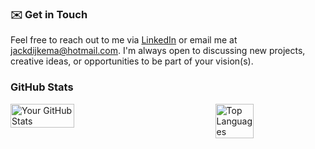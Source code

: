 ### ✉️ Get in Touch 
Feel free to reach out to me via [LinkedIn](https://www.linkedin.com/in/jackdijkema/) or email me at jackdijkema@hotmail.com. I'm always open to discussing new projects, creative ideas, or opportunities to be part of your vision(s).
### GitHub Stats

<div style="display: flex; justify-content: space-between; align-items: flex-start;">
    <img src="https://github-readme-stats.vercel.app/api?username=jackdijkema&theme=transparent&show_icons=true&hide_border=true" alt="Your GitHub Stats" style="width: 45%;" />
    <img src="https://github-readme-stats.vercel.app/api/top-langs/?username=jackdijkema&layout=compact&theme=transparent&hide_border=true" alt="Top Languages" style="width: 35%;" />
</div>
